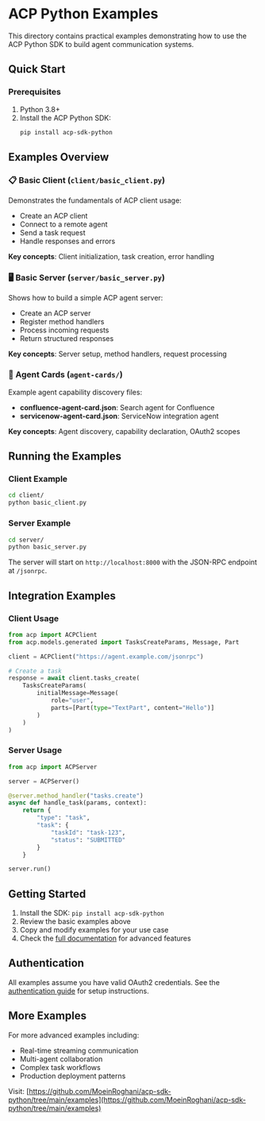 # ACP Python Examples

This directory contains practical examples demonstrating how to use the ACP Python SDK to build agent communication systems.

## Quick Start

### Prerequisites

1. Python 3.8+
2. Install the ACP Python SDK:
   ```bash
   pip install acp-sdk-python
   ```

## Examples Overview

### 📋 Basic Client (`client/basic_client.py`)

Demonstrates the fundamentals of ACP client usage:

- Create an ACP client
- Connect to a remote agent
- Send a task request
- Handle responses and errors

**Key concepts**: Client initialization, task creation, error handling

### 🖥️ Basic Server (`server/basic_server.py`) 

Shows how to build a simple ACP agent server:

- Create an ACP server
- Register method handlers
- Process incoming requests
- Return structured responses

**Key concepts**: Server setup, method handlers, request processing

### 🎯 Agent Cards (`agent-cards/`)

Example agent capability discovery files:

- **confluence-agent-card.json**: Search agent for Confluence
- **servicenow-agent-card.json**: ServiceNow integration agent

**Key concepts**: Agent discovery, capability declaration, OAuth2 scopes

## Running the Examples

### Client Example

```bash
cd client/
python basic_client.py
```

### Server Example

```bash  
cd server/
python basic_server.py
```

The server will start on `http://localhost:8000` with the JSON-RPC endpoint at `/jsonrpc`.

## Integration Examples

### Client Usage

```python
from acp import ACPClient
from acp.models.generated import TasksCreateParams, Message, Part

client = ACPClient("https://agent.example.com/jsonrpc")

# Create a task
response = await client.tasks_create(
    TasksCreateParams(
        initialMessage=Message(
            role="user", 
            parts=[Part(type="TextPart", content="Hello")]
        )
    )
)
```

### Server Usage

```python
from acp import ACPServer

server = ACPServer()

@server.method_handler("tasks.create")
async def handle_task(params, context):
    return {
        "type": "task",
        "task": {
            "taskId": "task-123",
            "status": "SUBMITTED"
        }
    }

server.run()
```

## Getting Started

1. Install the SDK: `pip install acp-sdk-python`
2. Review the basic examples above
3. Copy and modify examples for your use case
4. Check the [full documentation](https://docs.acp-protocol.org) for advanced features

## Authentication

All examples assume you have valid OAuth2 credentials. See the [authentication guide](https://docs.acp-protocol.org/auth) for setup instructions.

## More Examples

For more advanced examples including:
- Real-time streaming communication
- Multi-agent collaboration
- Complex task workflows
- Production deployment patterns

Visit: [https://github.com/MoeinRoghani/acp-sdk-python/tree/main/examples](https://github.com/MoeinRoghani/acp-sdk-python/tree/main/examples) 
